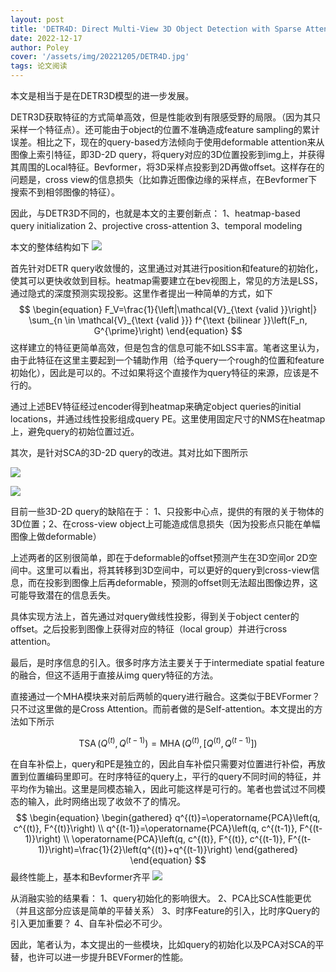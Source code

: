```yaml
---
layout: post
title: 'DETR4D: Direct Multi-View 3D Object Detection with Sparse Attention'
date: 2022-12-17
author: Poley
cover: '/assets/img/20221205/DETR4D.jpg'
tags: 论文阅读  
---
```

本文是相当于是在DETR3D模型的进一步发展。

DETR3D获取特征的方式简单高效，但是性能收到有限感受野的局限。（因为其只采样一个特征点）。还可能由于object的位置不准确造成feature sampling的累计误差。相比之下，现在的query-based方法倾向于使用deformable attention来从图像上索引特征，即3D-2D query，将query对应的3D位置投影到img上，并获得其周围的Local特征。Bevformer，将3D采样点投影到2D再做offset。这样存在的问题是，cross view的信息损失（比如靠近图像边缘的采样点，在Bevformer下搜索不到相邻图像的特征）。

因此，与DETR3D不同的，也就是本文的主要创新点：
1、heatmap-based query initialization
2、projective cross-attention
3、temporal modeling

本文的整体结构如下
![](/assets/img/20221205/DETR4DF2.jpg)

首先针对DETR query收敛慢的，这里通过对其进行position和feature的初始化，使其可以更快收敛到目标。heatmap需要建立在bev视图上，常见的方法是LSS，通过隐式的深度预测实现投影。这里作者提出一种简单的方式，如下
$$
\begin{equation}
F_V=\frac{1}{\left|\mathcal{V}_{\text {valid }}\right|} \sum_{n \in \mathcal{V}_{\text {valid }}} f^{\text {bilinear }}\left(F_n, G^{\prime}\right)
\end{equation}
$$
这样建立的特征更简单高效，但是包含的信息可能不如LSS丰富。笔者这里认为，由于此特征在这里主要起到一个辅助作用（给予query一个rough的位置和feature初始化），因此是可以的。不过如果将这个直接作为query特征的来源，应该是不行的。

通过上述BEV特征经过encoder得到heatmap来确定object queries的initial locations，并通过线性投影组成query PE。这里使用固定尺寸的NMS在heatmap上，避免query的初始位置过近。


其次，是针对SCA的3D-2D query的改进。其对比如下图所示

![](/assets/img/20221205/DETR4DF1.jpg)

![](/assets/img/20221205/DETR4DF3.jpg)

目前一些3D-2D query的缺陷在于：
1、只投影中心点，提供的有限的关于物体的3D位置；2、在cross-view object上可能造成信息损失（因为投影点只能在单幅图像上做deformable）

上述两者的区别很简单，即在于deformable的offset预测产生在3D空间or 2D空间中。这里可以看出，将其转移到3D空间中，可以更好的query到cross-view信息，而在投影到图像上后再deformable，预测的offset则无法超出图像边界，这可能导致潜在的信息丢失。

具体实现方法上，首先通过对query做线性投影，得到关于object center的offset。之后投影到图像上获得对应的特征（local group）并进行cross attention。

最后，是时序信息的引入。很多时序方法主要关于于intermediate spatial feature的融合，但这不适用于直接从img query特征的方法。

直接通过一个MHA模块来对前后两帧的query进行融合。这类似于BEVFormer？只不过这里做的是Cross Attention。而前者做的是Self-attention。本文提出的方法如下所示

$$
\begin{equation}
\operatorname{TSA}\left(Q^{(t)}, Q^{(t-1)}\right)=\operatorname{MHA}\left(Q^{(t)},\left[Q^{(t)}, Q^{(t-1)}\right]\right)
\end{equation}
$$

在自车补偿上，query和PE是独立的，因此自车补偿只需要对位置进行补偿，再放置到位置编码里即可。在时序特征的query上，平行的query不同时间的特征，并平均作为输出。这里是同模态输入，因此可能这样是可行的。笔者也尝试过不同模态的输入，此时网络出现了收敛不了的情况。
$$
\begin{equation}
\begin{gathered}
q^{(t)}=\operatorname{PCA}\left(q, c^{(t)}, F^{(t)}\right) \\
q^{(t-1)}=\operatorname{PCA}\left(q, c^{(t-1)}, F^{(t-1)}\right) \\
\operatorname{PCA}\left(q, c^{(t)}, F^{(t)}, c^{(t-1)}, F^{(t-1)}\right)=\frac{1}{2}\left(q^{(t)}+q^{(t-1)}\right)
\end{gathered}
\end{equation}
$$
最终性能上，基本和Bevformer齐平
![](/assets/img/20221205/DETR4DT2.jpg)

从消融实验的结果看：
1、query初始化的影响很大。
2、PCA比SCA性能更优（并且这部分应该是简单的平替关系）
3、时序Feature的引入，比时序Query的引入更加重要？
4、自车补偿必不可少。

因此，笔者认为，本文提出的一些模块，比如query的初始化以及PCA对SCA的平替，也许可以进一步提升BEVFormer的性能。